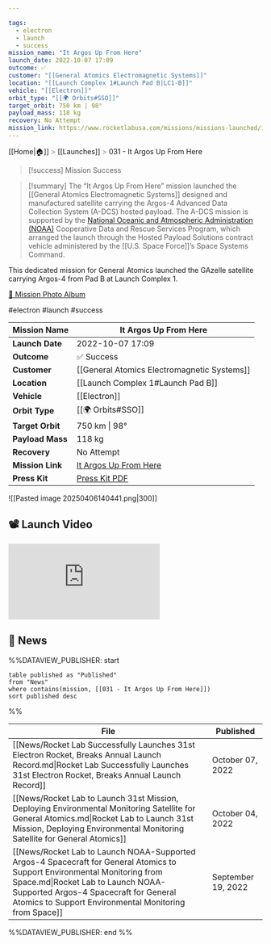 ```yaml
---

tags:
  - electron
  - launch
  - success
mission_name: "It Argos Up From Here"
launch_date: 2022-10-07 17:09
outcome: ✅
customer: "[[General Atomics Electromagnetic Systems]]"
location: "[[Launch Complex 1#Launch Pad B|LC1-B]]"
vehicle: "[[Electron]]"
orbit_type: "[[🌍 Orbits#SSO]]"
target_orbit: 750 km | 98°
payload_mass: 118 kg  
recovery: No Attempt
mission_link: https://www.rocketlabusa.com/missions/missions-launched/it-argos-up-from-here/
---
```

[[Home|🏠]]  <span style="color: LightSlateGray">></span>  <span class="no-hover">[[Launches]]</span>  <span style="color: LightSlateGray">></span>  031 - It Argos Up From Here

>[!success] Mission Success

>[!summary]
The “It Argos Up From Here” mission launched the [[General Atomics Electromagnetic Systems]] designed and manufactured satellite carrying the Argos-4 Advanced Data Collection System (A-DCS) hosted payload. The A-DCS mission is supported by the [National Oceanic and Atmospheric Administration (NOAA)](https://www.noaa.gov/) Cooperative Data and Rescue Services Program, which arranged the launch through the Hosted Payload Solutions contract vehicle administered by the [[U.S. Space Force]]’s Space Systems Command.
>
This dedicated mission for General Atomics launched the GAzelle satellite carrying Argos-4 from Pad B at Launch Complex 1.
>
[📸 Mission Photo Album](https://www.flickr.com/photos/rocketlab/albums/72177720302455707/)

#electron #launch #success

| **Mission Name** | It Argos Up From Here                                                                                   |
| ---------------- | ------------------------------------------------------------------------------------------------------- |
| **Launch Date**  | 2022-10-07 17:09                                                                                        |
| **Outcome**      | ✅ Success                                                                                               |
| **Customer**     | [[General Atomics Electromagnetic Systems]]                                                             |
| **Location**     | [[Launch Complex 1#Launch Pad B]]                                                                       |
| **Vehicle**      | [[Electron]]                                                                                            |
| **Orbit Type**   | [[🌍 Orbits#SSO]]                                                                                       |
| **Target Orbit** | 750 km &#124; 98°                                                                                       |
| **Payload Mass** | 118 kg                                                                                                  |
| **Recovery**     | No Attempt                                                                                              |
| **Mission Link** | [It Argos Up From Here](https://www.rocketlabusa.com/missions/missions-launched/it-argos-up-from-here/) |
| **Press Kit**    | [Press Kit PDF](https://rocketlabcorp.com/assets/Uploads/F31-It-Argos-Up-From-Here-Press-Kit-v4.pdf)    |


![[Pasted image 20250406140441.png|300]]


## 📽️ Launch Video

<div class="responsive-video">
<iframe src="https://www.youtube.com/embed/TffmQR1K04M" title="Rocket Lab&#39;s Electron - It Argos Up From Here Mission" frameborder="0" allow="accelerometer; autoplay; clipboard-write; encrypted-media; gyroscope; picture-in-picture; web-share" referrerpolicy="strict-origin-when-cross-origin" allowfullscreen></iframe>     
</div>

## 📰 News
%%DATAVIEW_PUBLISHER: start
```
table published as "Published"
from "News"
where contains(mission, [[031 - It Argos Up From Here]])
sort published desc
```
%%

| File                                                                                                                                                                                                                                                             | Published          |
| ---------------------------------------------------------------------------------------------------------------------------------------------------------------------------------------------------------------------------------------------------------------- | ------------------ |
| [[News/Rocket Lab Successfully Launches 31st Electron Rocket, Breaks Annual Launch Record.md\|Rocket Lab Successfully Launches 31st Electron Rocket, Breaks Annual Launch Record]]                                                                               | October 07, 2022   |
| [[News/Rocket Lab to Launch 31st Mission, Deploying Environmental Monitoring Satellite for General Atomics.md\|Rocket Lab to Launch 31st Mission, Deploying Environmental Monitoring Satellite for General Atomics]]                                             | October 04, 2022   |
| [[News/Rocket Lab to Launch NOAA-Supported Argos-4 Spacecraft for General Atomics to Support Environmental Monitoring from Space.md\|Rocket Lab to Launch NOAA-Supported Argos-4 Spacecraft for General Atomics to Support Environmental Monitoring from Space]] | September 19, 2022 |

%%DATAVIEW_PUBLISHER: end %%